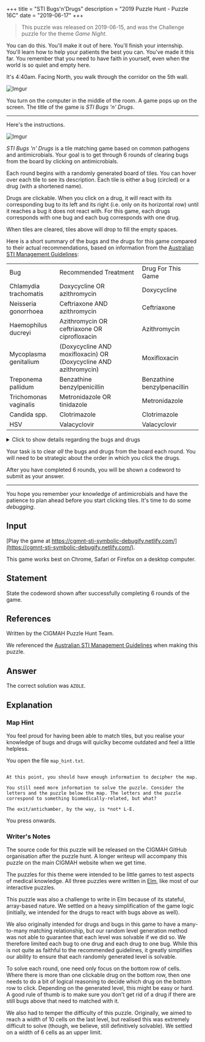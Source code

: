 +++
title = "STI Bugs'n'Drugs"
description = "2019 Puzzle Hunt - Puzzle 16C"
date = "2019-06-17"
+++

> This puzzle was released on 2019-06-15, and was the Challenge puzzle for the theme *Game Night*.

You can do this. You'll make it out of here. You'll finish your internship. You'll learn how to help your patients the best you can. You've made it this far. You remember that you need to have faith in yourself, even when the world is so quiet and empty here.

It's 4:40am. Facing North, you walk through the corridor on the 5th wall.

![Imgur](https://i.imgur.com/cEUykIm.gif)

You turn on the computer in the middle of the room. A game pops up on the screen. The title of the game is *STI Bugs 'n' Drugs*.

---

Here's the instructions.

![Imgur](https://i.imgur.com/Hsqi5a5.gif)

*STI Bugs 'n' Drugs* is a tile matching game based on common pathogens and antimicrobials. Your goal is to get through 6 rounds of clearing bugs from the board by clicking on antimicrobials.

Each round begins with a randomly generated board of tiles. You can hover over each tile to see its description. Each tile is either a bug (circled) or a drug (with a shortened name).

Drugs are clickable. When you click on a drug, it will react with its corresponding bug to its left and its right (i.e. only on its horizontal row) until it reaches a bug it does not react with. For this game, each drugs corresponds with one bug and each bug corresponds with one drug.

When tiles are cleared, tiles above will drop to fill the empty spaces.

Here is a short summary of the bugs and the drugs for this game compared to their actual recommendations, based on information from the [Australian STI Management Guidelines](http://www.sti.guidelines.org.au/):

<table>
<tbody>
<tr>
<td>Bug</td>
<td>Recommended Treatment</td>
<td>Drug For This Game</td>
</tr>
<tr>
<td>Chlamydia trachomatis</td>
<td>Doxycycline OR azithromycin</td>
<td>Doxycycline</td>
</tr>
<tr>
<td>Neisseria gonorrhoea</td>
<td>Ceftriaxone AND azithromycin</td>
<td>Ceftriaxone</td>
</tr>
<tr>
<td>Haemophilus ducreyi</td>
<td>Azithromycin OR ceftriaxone OR ciprofloxacin</td>
<td>Azithromycin</td>
</tr>
<tr>
<td>Mycoplasma genitalium</td>
<td>(Doxycycline AND moxifloxacin) OR (Doxycycline AND azithromycin)</td>
<td>Moxifloxacin</td>
</tr>
<tr>
<td>Treponema pallidum</td>
<td>Benzathine benzylpenicillin</td>
<td>Benzathine benzylpenacillin</td>
</tr>
<tr>
<td>Trichomonas vaginalis</td>
<td>Metronidazole OR tinidazole</td>
<td>Metronidazole</td>
</tr>
<tr>
<td>Candida spp.</td>
<td>Clotrimazole</td>
<td>Clotrimazole</td>
</tr>
<tr>
<td>HSV</td>
<td>Valacyclovir</td>
<td>Valacyclovir</td>
</tr>
</tbody>
</table>

<details>
<summary> Click to show details regarding the bugs and drugs</summary>
<ol>
<li><p><i>Chlamydia trachomatis, serovars D-F</i>, a gram-negative bacterium. The recommended pharmacological  treatment for uncomplicated infection is doxycycline <i>or</i> azithromycin, but for this game, it only reacts with <i>doxycycline</i>.</p></li>
<li><p><i>Neisseria gonorrhoea</i>, a gram-negative diplococci. The recommended pharmacological treatment is ceftriaxone <i>and</i> azithromycin, but for this game, it only reacts with <i>ceftriaxone</i>. </p></li>
<li><p><i>Haemophilus ducreyi</i>, a gram-negative coccobacillus associated with <i>chancroid</i> and, on staining, often appears in a "school of fish" pattern. The recommended pharmacological treatment is azithromycin <i>or</i> ceftriaxone <i>or</i> ciprofloxacin, but for this game, it only reacts with <i>azithromycin</i>. </p></li>
<li><p><i>Mycoplasma genitalium</i>, a small flask-shaped bacterium. The recommended pharmacological treatment is doxycycline followed by azithromycin if macrolide susceptible, but very high rates of macrolide-resistance amongst risk groups in Australia (e.g. up to 80% in men who have sex with men and 50% in heterosexual women and men) mean that treatment with doxycycline followed by <i>moxifloxacin</i> is recommended where resistance is suspected. For this game, mycoplasma only reacts with <i>moxifloxacin</i>. </p></li>
<li><p><i>Treponema pallidum</i>, a spirochete seen on dark field microscopy associated with <i>syphillis</i>. The recommended pharmacological treatment is benzathine benzylpenicillin (aka benzathine penicillin G). In this game, treponema pallidum reacts with <i>benzathine benzylpenicillin (G)</i>.</p></li>
<li><p><i>Trichomonas vaginalis</i>, a parasite associated with profuse, frothy vaginal discharge. The recommended pharmacological treatment is metronidazole or tinidazole. For this game, trichomonas reacts with <i>metronidazole</i>.</p></li>
<li><p><i>Candida species</i>, fungi associated with candidiasis which often appear with budding yeasts or pseudohyphae on microscopy. The recommended pharmacological treatment is clotrimazole cream. For this game, candida reacts with clotrimazle. </p></li>
<li><p><i>Herpes simplex virus</i>, a virus associated with oral and genita lherpes. The recommended pharmacological treatment is valacyclovir. For this game, HSV reacts with valacyclovir. </p></li>
</ol>
</details>

Your task is to clear *all* the bugs and drugs from the board each round. You will need to be strategic about the order in which you click the drugs.

After you have completed 6 rounds, you will be shown a codeword to submit as your answer.

---

You hope you remember your knowledge of antimicrobials and have the patience to plan ahead before you start clicking tiles. It's time to do some *debugging*.

## Input

[Play the game at https://cgmnt-sti-symbolic-debugify.netlify.com/](https://cgmnt-sti-symbolic-debugify.netlify.com/).

This game works best on Chrome, Safari or Firefox on a desktop computer.

## Statement

State the codeword shown after successfully completing 6 rounds of the game.


## References

Written by the CIGMAH Puzzle Hunt Team.

We referenced the [Australian STI Management Guidelines](http://www.sti.guidelines.org.au/) when making this puzzle.

## Answer

The correct solution was `AZOLE`.

## Explanation

### Map Hint

You feel proud for having been able to match tiles, but you realise your knowledge of bugs and drugs will quiclky become outdated and feel a little helpless.

You open the file `map_hint.txt`.

```text

At this point, you should have enough information to decipher the map.

You still need more information to solve the puzzle. Consider the letters and the puzzle below the map. The letters and the puzzle correspond to something biomedically-related, but what?

The exit/antichamber, by the way, is *not* L-E.

```

You press onwards.

### Writer's Notes

The source code for this puzzle will be released on the CIGMAH GitHub organisation after the puzzle hunt. A longer writeup will accompany this puzzle on the main CIGMAH website when we get time.

The puzzles for this theme were intended to be little games to test aspects of medical knowledge. All three puzzles were written in [Elm](https://elm-lang.org/), like most of our interactive puzzles.

This puzzle was also a challenge to write in Elm because of its stateful, array-based nature. We settled on a heavy simplification of the game logic (initially, we intended for the drugs to react with bugs above as well).

We also originally intended for drugs and bugs in this game to have a many-to-many matching relationship, but our random level generation method was not able to guarantee that each level was solvable if we did so. We therefore limited each bug to one drug and each drug to one bug. While this is not quite as faithful to the recommended guidelines, it greatly simplifies our ability to ensure that each randomly generated level is solvable.

To solve each round, one need only focus on the bottom row of cells. Where there is more than one clickable drug on the bottom row, then one needs to do a bit of logical reasoning to decide which drug on the bottom row to click. Depending on the generated level, this might be easy or hard. A good rule of thumb is to make sure you don't get rid of a drug if there are still bugs above that need to matched with it.

We also had to temper the difficulty of this puzzle. Originally, we aimed to reach a width of 10 cells on the last level, but realised this was extremely difficult to solve (though, we believe, still definitively solvable). We settled on a width of 6 cells as an upper limit.

